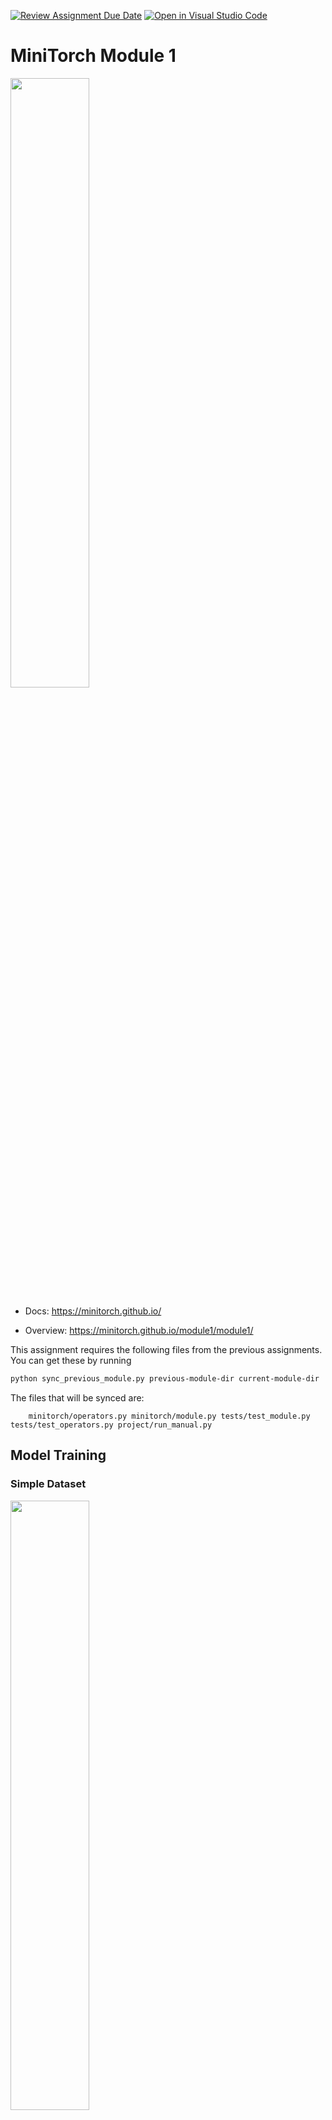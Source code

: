 [![Review Assignment Due Date](https://classroom.github.com/assets/deadline-readme-button-24ddc0f5d75046c5622901739e7c5dd533143b0c8e959d652212380cedb1ea36.svg)](https://classroom.github.com/a/KaAmP7Zd)
[![Open in Visual Studio Code](https://classroom.github.com/assets/open-in-vscode-718a45dd9cf7e7f842a935f5ebbe5719a5e09af4491e668f4dbf3b35d5cca122.svg)](https://classroom.github.com/online_ide?assignment_repo_id=11857200&assignment_repo_type=AssignmentRepo)
# MiniTorch Module 1

<img src="https://minitorch.github.io/minitorch.svg" width="50%">

* Docs: https://minitorch.github.io/

* Overview: https://minitorch.github.io/module1/module1/

This assignment requires the following files from the previous assignments. You can get these by running

```bash
python sync_previous_module.py previous-module-dir current-module-dir
```

The files that will be synced are:

        minitorch/operators.py minitorch/module.py tests/test_module.py tests/test_operators.py project/run_manual.py

## Model Training

### Simple Dataset

<img src="https://github.com/Cornell-Tech-ML/mle-module-1-Nathaniel-Nirmal/blob/master/Simple_Graph.png?raw=true" width="50%px">
<img src="https://github.com/Cornell-Tech-ML/mle-module-1-Nathaniel-Nirmal/blob/master/Simple_Logs.png?raw=true" width="50%px">

### Diag Dataset

<img src="https://github.com/Cornell-Tech-ML/mle-module-1-Nathaniel-Nirmal/blob/master/Diag_Graph.png?raw=true" width="50%px">
<img src="https://github.com/Cornell-Tech-ML/mle-module-1-Nathaniel-Nirmal/blob/master/Diag_Logs.png?raw=true" width="50%px">

### Split Dataset

<img src="https://github.com/Cornell-Tech-ML/mle-module-1-Nathaniel-Nirmal/blob/master/Split_Graph.png?raw=true" width="50%px">
<img src="https://github.com/Cornell-Tech-ML/mle-module-1-Nathaniel-Nirmal/blob/master/Split_Logs.png?raw=true" width="50%px">

### XOR Dataset

<img src="https://github.com/Cornell-Tech-ML/mle-module-1-Nathaniel-Nirmal/blob/master/XOR_Graph.png?raw=true" width="50%px">
<img src="https://github.com/Cornell-Tech-ML/mle-module-1-Nathaniel-Nirmal/blob/master/XOR_Logs.png?raw=true" width="50%px">

